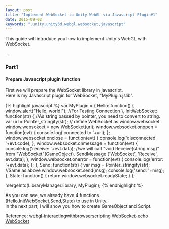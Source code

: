 ```yaml
---
layout: post
title: "Implement WebSocket to Unity WebGL via Javascript Plugin#1"
date: 2015-09-02
keywords: ",unity,unity3d,webgl,websocket,javascript"
---
```


<p> This guide will introduce you how to implement Unity's WebGL with WebSocket. </p>
.
.
.

<h3>Part1</h3>
<h4>Prepare Javascript plugin function</h4>
<p class="text-left"> 
First we will prepare the WebSocket library in javascript. <br/>
Here is my Javascript plugin for WebSocket, "MyPlugin.jslib".
</p>

{% highlight javascript %}
var MyPlugin = {
  Hello: function() {
    window.alert("Hello, world!"); //For Testing Connection
  },
  InitWebSocket: function(str) {
    //As string passed by pointer, you need to convert to string. 
    var url = Pointer_stringify(str); 
    // define WebSocket as window.websocket
    window.websokcet = new WebSocket(url); 
    window.websocket.onopen = function(evt) { 
      console.log('connected to '+url);
    }; 
    window.websocket.onclose = function(evt) { 
      console.log('disconnected '+evt.code);
    }; 
    window.websocket.onmessage = function(evt) {
      console.log('receive: '+evt.data);
      //we will call "void Receive(string msg)" from "WebSocket"(GameObject).
      SendMessage ('WebSocket', 'Receive', evt.data); 
    }; 
    window.websocket.onerror = function(evt) {
      console.log('error: '+evt.data);
    }; 
  },
  Send: function(str) {
    var msg = Pointer_stringify(str); //Same as above
    window.websocket.send(msg);
    console.log('send: '+msg);
  },
  State: function() {
    return window.websocket.readyState;
  }
};

mergeInto(LibraryManager.library, MyPlugin);
{% endhighlight %}

<p class="text-left"> 
 As you can see, we already have 4 functions (Hello,InitWebSocket,Send,State) to use in Unity. <br/>
 In the next part, I will show you how to create GameObject and Script.
</p>

Reference:
[webgl-interactingwithbrowserscripting](http://docs.unity3d.com/Manual/webgl-interactingwithbrowserscripting.html)
[WebSocket-echo](https://www.websocket.org/echo.html)
[WebSocket](https://developer.mozilla.org/en-US/docs/Web/API/WebSocket)
